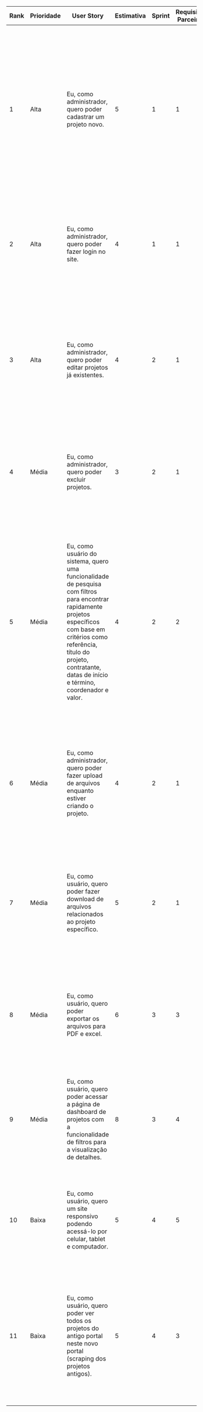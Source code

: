 | Rank | Prioridade | User Story | Estimativa | Sprint | Requisito Parceiro | DoR | DoD | Critérios de Aceitação | Tarefas de Backend | Tarefas de Frontend |
| --- | --- | --- | --- | --- | --- | --- | --- | --- | --- | --- |
| 1 | Alta | Eu, como administrador, quero poder cadastrar um projeto novo. | 5 | 1 | 1 | A definição e validação do endpoint para criação, o planejamento da interface do formulário e a clareza nos critérios de validação dos dados. | O projeto deve ser criado com todos os campos preenchidos corretamente; a validação de dados deve ocorrer no frontend e backend; os dados devem ser armazenados corretamente no banco de dados; os testes automatizados de criação de projeto devem passar. | O projeto deve ser cadastrado com nome, descrição e demais detalhes; o sistema deve exibir uma mensagem de sucesso após o cadastro; o projeto cadastrado deve aparecer na lista de projetos. | Implementar o endpoint para criação de projetos, validar os campos obrigatórios no servidor, garantir o retorno de sucesso ou erro.| Criar o formulário de cadastro de projetos, validar os campos no frontend antes de enviar, implementar feedback visual de sucesso ou erro. |
| 2 | Alta | Eu, como administrador, quero poder fazer login no site. | 4 | 1 | 1 | Requisitos de autenticação definidos; integração com o sistema de usuários clara. | O login deve funcionar corretamente; as credenciais devem ser validadas; o administrador deve ser redirecionado após o login. | O administrador deve poder fazer login com e-mail e senha; erros de login devem ser tratados; o sistema deve manter a sessão do administrador. | Implementar o endpoint de login; validar as credenciais; gerenciar a sessão do administrador. | Criar o formulário de login; implementar a validação de campos; exibir mensagens de erro adequadas. |
| 3 | Alta | Eu, como administrador, quero poder editar projetos já existentes. | 4 | 2 | 1 | Definição do fluxo de edição; validação dos dados que podem ser alterados. | Os projetos devem poder ser editados corretamente; as alterações devem ser salvas no banco de dados. | O administrador deve poder modificar todos os campos do projeto; as alterações devem ser refletidas na lista de projetos; uma mensagem de sucesso deve ser exibida após a edição. | Implementar o endpoint de edição de projetos; validar as alterações. | Criar a interface de edição; preencher os campos com as informações atuais do projeto; implementar feedback visual após a edição. |
| 4 | Média | Eu, como administrador, quero poder excluir projetos. | 3 | 2 | 1 | Processo de exclusão claramente definido; confirmação da exclusão requerida. | O projeto deve ser excluído corretamente; a lista de projetos deve ser atualizada após a exclusão. | O administrador deve ser capaz de excluir um projeto; uma mensagem de confirmação deve ser exibida; a lista deve refletir a exclusão. | Implementar o endpoint de exclusão de projetos; validar a exclusão. | Criar a interface de confirmação de exclusão; implementar feedback visual após a exclusão. |
| 5 | Média | Eu, como usuário do sistema, quero uma funcionalidade de pesquisa com filtros para encontrar rapidamente projetos específicos com base em critérios como referência, título do projeto, contratante, datas de início e término, coordenador e valor. | 4 | 2 | 2 | Mockups ou exemplos da funcionalidade de pesquisa foram discutidos e aprovados; critérios de aceitação definidos e detalhados; backend com dados de exemplo para teste. | Todos os filtros configuráveis estão disponíveis no frontend; a pesquisa retorna os resultados corretos com base nos critérios definidos; o sistema foi testado com vários cenários; documentação atualizada. | A barra de pesquisa permite entrada de texto e aplica filtros configuráveis; os filtros incluem: Referência, Título do Projeto, Contratante (opcional), Data de Início (opcional), Data de Término (opcional), Coordenador e Valor (opcional); os resultados são atualizados em tempo real. | Implementar endpoints para filtragem de dados, configurar os filtros no banco de dados, e realizar testes de unidade para os endpoints. |  Criar a interface da barra de pesquisa e filtros, implementar a atualização em tempo real dos resultados, e testar a interação do usuário com a pesquisa. |
| 6 | Média | Eu, como administrador, quero poder fazer upload de arquivos enquanto estiver criando o projeto. | 4 | 2 | 1 | Processo de upload de arquivos definido; tipos de arquivos permitidos especificados. | O upload deve ocorrer sem erros; arquivos devem ser armazenados corretamente. | O administrador deve conseguir fazer upload de arquivos; uma mensagem de sucesso deve ser exibida após o upload; os arquivos devem estar acessíveis. | Implementar o endpoint de upload; validar os tipos de arquivos; armazenar os arquivos no servidor. | Criar a interface para upload de arquivos; implementar a validação de tipos de arquivo; fornecer feedback visual sobre o status do upload. |
| 7 | Média | Eu, como usuário, quero poder fazer download de arquivos relacionados ao projeto específico. | 5 | 2 | 1 | Identificação dos arquivos que podem ser baixados; confirmação de permissões de acesso. | O download deve ser feito sem erros; arquivos devem ser baixados no formato correto. | O usuário deve conseguir fazer download de arquivos relacionados; uma mensagem de sucesso deve ser exibida após o download; os arquivos devem abrir corretamente. | Implementar o endpoint de download; garantir que os arquivos estejam disponíveis para download. | Criar a interface para download de arquivos; implementar feedback visual após o download. |
| 8 | Média | Eu, como usuário, quero poder exportar os arquivos para PDF e excel. | 6 | 3 | 3 | Definição dos formatos de exportação; confirmação da estrutura dos dados para exportação. | Os arquivos devem ser exportados corretamente para os formatos especificados; a integridade dos dados deve ser mantida. | O usuário deve conseguir exportar os arquivos nos formatos desejados; uma mensagem de sucesso deve ser exibida após a exportação. | Implementar os endpoints de exportação; garantir que os dados sejam formatados corretamente para PDF e Excel. | Criar a interface para exportação de arquivos; implementar feedback visual após a exportação. |
| 9 | Média | Eu, como usuário, quero poder acessar a página de dashboard de projetos com a funcionalidade de filtros para a visualização de detalhes. | 8 | 3 | 4 | Definição da estrutura da página de dashboard; identificação dos filtros a serem implementados. | A página de dashboard deve carregar corretamente; os filtros devem aplicar-se sem erro; os detalhes dos projetos devem ser exibidos corretamente. | O usuário deve conseguir acessar a página de dashboard; todos os projetos devem ser exibidos com detalhes; a filtragem deve ser intuitiva e funcional. | Implementar o endpoint para obter dados da dashboard; garantir que os dados estejam formatados corretamente. | Criar a interface da página de dashboard; implementar os filtros; garantir que os detalhes dos projetos sejam exibidos corretamente. |
| 10 | Baixa | Eu, como usuário, quero um site responsivo podendo acessá-lo por celular, tablet e computador. | 5 | 4 | 5 | Definição de layouts responsivos para diferentes dispositivos; especificação de tamanhos e dimensões. | O site deve ser acessível em todos os dispositivos; a experiência do usuário deve ser consistente. | O site deve se adaptar corretamente a diferentes tamanhos de tela; todos os elementos devem ser acessíveis e funcionais em dispositivos móveis. | N/A (principalmente frontend). |  Implementar CSS responsivo; testar a interface em diferentes dispositivos; otimizar o layout para smartphones e tablets. |
| 11 | Baixa | Eu, como usuário, quero poder ver todos os projetos do antigo portal neste novo portal (scraping dos projetos antigos). | 5 | 4 | 3 | Requisitos de scraping definidos; integração com o banco de dados do portal antigo clara. | O scraping deve capturar todos os projetos antigos; os projetos devem ser exibidos corretamente no novo portal; erros durante o scraping devem ser tratados. | Todos os projetos antigos devem ser importados; os dados devem ser exibidos da mesma forma que os novos projetos; falhas no processo de scraping devem ser comunicadas ao administrador. | Implementar a lógica de scraping dos dados do portal antigo; garantir a transferência e integração dos dados no novo banco de dados; tratamento de erros e logs do processo de scraping. | Criar a interface para visualização dos projetos antigos; garantir que a exibição seja consistente com os novos projetos; exibir mensagens de erro adequadas em caso de falha no scraping. |